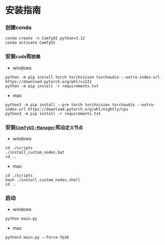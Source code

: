 # 安装指南

### 创建conda

```
conda create -n ComfyUI python=3.12
conda activate ComfyUI
```

### 安装`cuda`和`依赖`

- windows

```
python -m pip install torch torchvision torchaudio --extra-index-url https://download.pytorch.org/whl/cu121 
python -m pip install -r requirements.txt
```

- mac

```
python3 -m pip install --pre torch torchvision torchaudio --extra-index-url https://download.pytorch.org/whl/nightly/cpu
python3 -m pip install -r requirements.txt
```

### 安装[`ComfyUI-Manager`](https://github.com/ltdrdata/ComfyUI-Manager)和`自定义节点`

- windows

```
cd ./scripts
./install_custom_nodes.bat
cd ..
```

- mac

```
cd ./scripts
bash ./install_custom_nodes.shell
cd ..
```

### 启动

- windows 

```
python main.py
```

- mac

```
python3 main.py --force-fp16
```